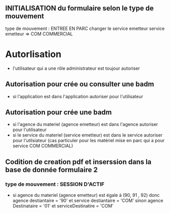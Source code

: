## INITIALISATION du formulaire selon le type de mouvement

type de mouvement : ENTREE EN PARC
changer le service emetteur service emetteur => COM COMMERCIAL

# Autorlisation

- l'utilisateur qui a une rôle administrateur est toujour autoriser

## Autorisation pour crée ou consulter une badm

- si l'application est dans l'application autoriser pour l'utilisateur

## Autorisation pour crée une badm

- si l'agence du materiel (agence emetteur) est dans l'agence autoriser pour l'utilisateur
- si le service du materiel (service emetteur) est dans le service autoriser pour l'utilsiateur (cas particuler pour les matériel mise en parc qui a pour service COM COMMERCIAL)

## Codition de creation pdf et inserssion dans la base de donnée formulaire 2

### type de mouvement : SESSION D'ACTIF

- si agence du materiel (agence emetteur) est égale à (90, 91 , 92) donc agence destiantaire = '90' et service destiantaire = 'COM' sinon agence Destinataire = '01' et serviceDestinatire = 'COM'
